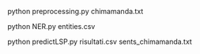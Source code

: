 python preprocessing.py chimamanda.txt

python NER.py entities.csv

python predictLSP.py risultati.csv sents_chimamanda.txt
